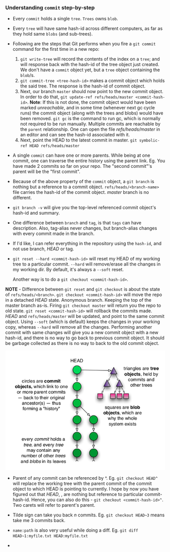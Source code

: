 ### Understanding `commit` step-by-step

* Every `commit` holds a single `tree`. `Trees` owns `blob`.
* Every `tree` will have same hash-id across different computers, as far as they hold same `blobs` (and sub-trees).

* Following are the steps that Git performs when you fire a `git commit` command for the first time in a new repo:
  1. `git write-tree` will record the contents of the index on a `tree`; and will response back with the hash-id of the tree object just created.
  We don't have a `commit` object yet, but a `tree` object containing the `blob`/s.
  2. `git commit-tree <tree-hash-id>` makes a commit object which holds the said tree. The response is the hash-id of commit object.
  3. Next, our branch `master` should now point to the new commit object. In order to do that,
  `git update-ref refs/heads/master <commit-hash-id>`.
  **Note**: If this is not done, the commit object would have been marked *unreachable*, and in some time (whenever next gc cycle runs) the commit object (along with the trees and blobs) would have been removed.
  `git gc` is the command to run gc, which is normally not required to be run manually.
  Multiple commits are reachable by the `parent` relationship.
  One can open the file *refs/heads/master* in an editor and can see the hash-id associated with it.
  4. Next, point the HEAD to the latest commit in master. `git symbolic-ref HEAD refs/heads/master`


* A single `commit` can have one or more parents. While being at one commit, one can traverse the entire history using the parent link. Eg. You have made 2 commits so far on your repo. The "second commit"'s parent will be the "first commit".

* Because of the above property of the `commit` object, a `git branch` is nothing but a reference to a commit object. `refs/heads/<branch-name>` file carries the hash-id of the commit object. *master* branch is no different.

* `git branch -v` will give you the top-level referenced commit object's hash-id and summary.

* One difference between `branch` and `tag`, is that `tags` can have description. Also, tag-alias never changes, but branch-alias changes with every commit made in the branch.

* If I'd like, I can refer everything in the repository using the `hash-id`, and not use branch, *HEAD* or tag.

* `git reset --hard <commit-hash-id>` will reset my HEAD of my working tree to a particular commit. `--hard` will remove/erase all the changes in my working dir. By default, it's always a `--soft` reset.

  Another way is to do a `git checkout <commit-hash-id>`.

**NOTE** - Difference between `git reset` and `git checkout` is about the state of `refs/heads/<branch>`.
`git checkout <commit-hash-id>` will move the repo in a detached *HEAD* state. Anonymous branch. Keeping the top of the master branch as-is. Firing `git checkout master` will return you the repo to old state.
`git reset <commit-hash-id>` will rollback the commits made. *HEAD* and `refs/heads/master` will be updated, and point to the same commit object. Using `--soft` (which is default) keeps the changes in your working copy, whereas `--hard` will remove all the changes. Performing another commit with same changes will give you a new commit object with a new hash-id, and there is no way to go back to previous commit object. It should be garbage collected as there is no way to back to the old commit object.

 ![Commit Architecture](images/git-1)

* Parent of any commit can be referenced by ^. Eg. `git checkout HEAD^` will replace the working tree with the parent commit of the commit object to which HEAD is pointing to currently.
  I hope by now you have figured out that *HEAD*, *<branch-name>*, *<tag-name>* are nothing but reference to particular commit-hash-id. Hence, you can also do this - `git checkout <commit-hash-id>^`. Two carets will refer to parent's parent.

* Tilde sign can take you back *n* commits. Eg. `git checkout HEAD~3` means take me 3 commits back.
* `name:path` is also very useful while doing a diff. Eg. `git diff HEAD~1:myfile.txt HEAD:myfile.txt`
*
